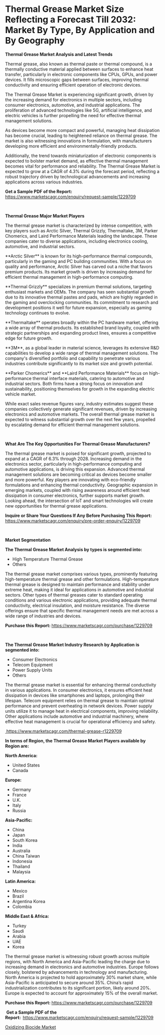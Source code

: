 <p><h1>Thermal Grease Market Size Reflecting a Forecast Till 2032: Market By Type, By Application and By Geography</h1></p><p><strong>Thermal Grease Market Analysis and Latest Trends</strong></p>
<p><p>Thermal grease, also known as thermal paste or thermal compound, is a thermally conductive material applied between surfaces to enhance heat transfer, particularly in electronic components like CPUs, GPUs, and power devices. It fills microscopic gaps between surfaces, improving thermal conductivity and ensuring efficient operation of electronic devices.</p><p>The Thermal Grease Market is experiencing significant growth, driven by the increasing demand for electronics in multiple sectors, including consumer electronics, automotive, and industrial applications. The proliferation of advanced technologies like 5G, artificial intelligence, and electric vehicles is further propelling the need for effective thermal management solutions. </p><p>As devices become more compact and powerful, managing heat dissipation has become crucial, leading to heightened reliance on thermal grease. The market is also witnessing innovations in formulation, with manufacturers developing more efficient and environmentally-friendly products. </p><p>Additionally, the trend towards miniaturization of electronic components is expected to bolster market demand, as effective thermal management becomes vital for performance and reliability. The Thermal Grease Market is expected to grow at a CAGR of 4.3% during the forecast period, reflecting a robust trajectory driven by technological advancements and increasing applications across various industries.</p></p>
<p><strong>Get a Sample PDF of the Report:&nbsp;</strong> <a href="https://www.marketscagr.com/enquiry/request-sample/1229709?utm_campaign=2304&utm_medium=2&utm_source=Github&utm_content=ia&utm_term=01042025&utm_id=thermal-grease">https://www.marketscagr.com/enquiry/request-sample/1229709</a></p>
<p>&nbsp;</p>
<p><strong>Thermal Grease Major Market Players</strong></p>
<p><p>The thermal grease market is characterized by intense competition, with key players such as Arctic Silver, Thermal Grizzly, Thermaltake, 3M, Parker Chomerics, and Laird Performance Materials leading the landscape. These companies cater to diverse applications, including electronics cooling, automotive, and industrial sectors.</p><p>**Arctic Silver** is known for its high-performance thermal compounds, particularly in the gaming and PC building communities. With a focus on quality and performance, Arctic Silver has carved out a niche that favors premium products. Its market growth is driven by increasing demand for efficient thermal management in high-performance computing.</p><p>**Thermal Grizzly** specializes in premium thermal solutions, targeting enthusiast markets and OEMs. The company has seen substantial growth due to its innovative thermal pastes and pads, which are highly regarded in the gaming and overclocking communities. Its commitment to research and development positions it well for future expansion, especially as gaming technology continues to evolve.</p><p>**Thermaltake** operates broadly within the PC hardware market, offering a wide array of thermal products. Its established brand loyalty, coupled with strategic partnerships and expanding product lines, ensures a competitive edge for future growth.</p><p>**3M**, as a global leader in material science, leverages its extensive R&D capabilities to develop a wide range of thermal management solutions. The company's diversified portfolio and capability to penetrate various industries contribute significantly to its market size and growth potential.</p><p>**Parker Chomerics** and **Laird Performance Materials** focus on high-performance thermal interface materials, catering to automotive and industrial sectors. Both firms have a strong focus on innovation and sustainability, positioning themselves for growth in the expanding electric vehicle market.</p><p>While exact sales revenue figures vary, industry estimates suggest these companies collectively generate significant revenues, driven by increasing electronics and automotive markets. The overall thermal grease market is expected to witness substantial growth over the next few years, propelled by escalating demand for efficient thermal management solutions.</p></p>
<p>&nbsp;</p>
<p><strong>What Are The Key Opportunities For Thermal Grease Manufacturers?</strong></p>
<p><p>The thermal grease market is poised for significant growth, projected to expand at a CAGR of 6.3% through 2028. Increasing demand in the electronics sector, particularly in high-performance computing and automotive applications, is driving this expansion. Advanced thermal management solutions are becoming critical as devices become smaller and more powerful. Key players are innovating with eco-friendly formulations and enhancing thermal conductivity. Geographic expansion in emerging markets, coupled with rising awareness around efficient heat dissipation in consumer electronics, further supports market growth. Looking ahead, the intersection of IoT and smart technologies will create new opportunities for thermal grease applications.</p></p>
<p><strong>Inquire or Share Your Questions If Any Before Purchasing This Report:</strong> <a href="https://www.marketscagr.com/enquiry/pre-order-enquiry/1229709?utm_campaign=2304&utm_medium=2&utm_source=Github&utm_content=ia&utm_term=01042025&utm_id=thermal-grease">https://www.marketscagr.com/enquiry/pre-order-enquiry/1229709</a></p>
<p>&nbsp;</p>
<p><strong>Market Segmentation</strong></p>
<p><strong>The Thermal Grease Market Analysis by types is segmented into:</strong></p>
<p><ul><li>High Temperature Thermal Grease</li><li>Others</li></ul></p>
<p><p>The thermal grease market comprises various types, prominently featuring high-temperature thermal grease and other formulations. High-temperature thermal grease is designed to maintain performance and stability under extreme heat, making it ideal for applications in automotive and industrial sectors. Other types of thermal greases cater to standard operating conditions and various electronic applications, providing adequate thermal conductivity, electrical insulation, and moisture resistance. The diverse offerings ensure that specific thermal management needs are met across a wide range of industries and devices.</p></p>
<p><strong>Purchase this Report:&nbsp;</strong><a href="https://www.marketscagr.com/purchase/1229709?utm_campaign=2304&utm_medium=2&utm_source=Github&utm_content=ia&utm_term=01042025&utm_id=thermal-grease">https://www.marketscagr.com/purchase/1229709</a></p>
<p>&nbsp;</p>
<p><strong>The Thermal Grease Market Industry Research by Application is segmented into:</strong></p>
<p><ul><li>Consumer Electronics</li><li>Telecom Equipment</li><li>Power Supply Units</li><li>Others</li></ul></p>
<p><p>The thermal grease market is essential for enhancing thermal conductivity in various applications. In consumer electronics, it ensures efficient heat dissipation in devices like smartphones and laptops, prolonging their lifespan. Telecom equipment relies on thermal grease to maintain optimal performance and prevent overheating in network devices. Power supply units utilize it to manage heat in electrical components, improving reliability. Other applications include automotive and industrial machinery, where effective heat management is crucial for operational efficiency and safety.</p></p>
<p><a href="https://www.marketscagr.com/thermal-grease-r1229709?utm_campaign=2304&utm_medium=2&utm_source=Github&utm_content=ia&utm_term=01042025&utm_id=thermal-grease">&nbsp;https://www.marketscagr.com/thermal-grease-r1229709</a></p>
<p><strong>In terms of Region, the Thermal Grease Market Players available by Region are:</strong></p>
<p>
    <p> <strong> North America: </strong>
        <ul>
            <li>United States</li>
            <li>Canada</li>
        </ul>
        </p> 
    <p> <strong> Europe: </strong>
        <ul>
            <li>Germany</li>
            <li>France</li>
            <li>U.K.</li>
            <li>Italy</li>
            <li>Russia</li>
        </ul>
        </p> 
    <p> <strong> Asia-Pacific: </strong>
        <ul>
            <li>China</li>
            <li>Japan</li>
            <li>South Korea</li>
            <li>India</li>
            <li>Australia</li>
            <li>China Taiwan</li>
            <li>Indonesia</li>
            <li>Thailand</li>
            <li>Malaysia</li>
        </ul>
        </p> 
    <p> <strong> Latin America: </strong>
        <ul>
            <li>Mexico</li>
            <li>Brazil</li>
            <li>Argentina Korea</li>
            <li>Colombia</li>
        </ul>
        </p> 
    <p> <strong> Middle East & Africa: </strong>
        <ul>
            <li>Turkey</li>
            <li>Saudi</li>
            <li>Arabia</li>
            <li>UAE</li>
            <li>Korea</li>
        </ul>
    </p>
    </p>
<p><p>The thermal grease market is witnessing robust growth across multiple regions, with North America and Asia-Pacific leading the charge due to increasing demand in electronics and automotive industries. Europe follows closely, bolstered by advancements in technology and manufacturing. North America is projected to hold approximately 30% market share, while Asia-Pacific is anticipated to secure around 35%. China’s rapid industrialization contributes to its significant portion, likely around 20%. Europe is expected to account for approximately 15% of the overall market.</p></p>
<p><strong>Purchase this Report: </strong><a href="https://www.marketscagr.com/purchase/1229709?utm_campaign=2304&utm_medium=2&utm_source=Github&utm_content=ia&utm_term=01042025&utm_id=thermal-grease">https://www.marketscagr.com/purchase/1229709</a></p>
<p>&nbsp;<strong>Get a Sample PDF of the Report:&nbsp;&nbsp;</strong><a href="https://www.marketscagr.com/enquiry/request-sample/1229709?utm_campaign=2304&utm_medium=2&utm_source=Github&utm_content=ia&utm_term=01042025&utm_id=thermal-grease">https://www.marketscagr.com/enquiry/request-sample/1229709</a></p>
<p><strong></strong></p>
<p><p><a href="https://github.com/ilonaenterline65/Market-Research-Report-List-1/blob/main/oxidizing-biocide-market.md?utm_campaign=2304&utm_medium=2&utm_source=Github&utm_content=ia&utm_term=01042025&utm_id=thermal-grease">Oxidizing Biocide Market</a></p></p>